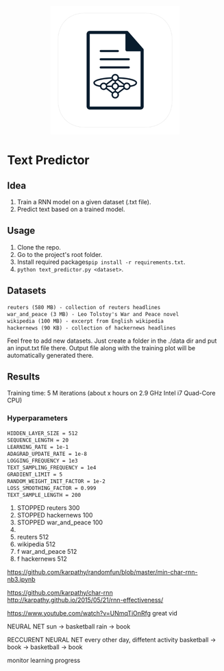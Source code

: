 <h3 align="center">
  <img src="assets/text_predictor_icon_web.png" width="300">
</h3>

# Text Predictor


## Idea
1. Train a RNN model on a given dataset (.txt file).
2. Predict text based on a trained model.


## Usage
1. Clone the repo.
2. Go to the project's root folder.
3. Install required packages`pip install -r requirements.txt`.
4. `python text_predictor.py <dataset>`.

## Datasets
	reuters (580 MB) - collection of reuters headlines
	war_and_peace (3 MB) - Leo Tolstoy's War and Peace novel
	wikipedia (100 MB) - excerpt from English wikipedia
	hackernews (90 KB) - collection of hackernews headlines
Feel free to add new datasets. Just create a folder in the ./data dir and put an input.txt file there. Output file along with the training plot will be automatically generated there.
	

## Results
Training time: 5 M iterations (about x hours on 2.9 GHz Intel i7 Quad-Core CPU)


### Hyperparameters
	HIDDEN_LAYER_SIZE = 512
	SEQUENCE_LENGTH = 20
	LEARNING_RATE = 1e-1
	ADAGRAD_UPDATE_RATE = 1e-8
	LOGGING_FREQUENCY = 1e3
	TEXT_SAMPLING_FREQUENCY = 1e4
	GRADIENT_LIMIT = 5
	RANDOM_WEIGHT_INIT_FACTOR = 1e-2
	LOSS_SMOOTHING_FACTOR = 0.999
	TEXT_SAMPLE_LENGTH = 200



	
1. STOPPED reuters 300
2. STOPPED hackernews 100
3. STOPPED war_and_peace 100
4. 
5. reuters 512
6. wikipedia 512
7. f war_and_peace 512
8. f hackernews 512


https://github.com/karpathy/randomfun/blob/master/min-char-rnn-nb3.ipynb



https://github.com/karpathy/char-rnn
http://karpathy.github.io/2015/05/21/rnn-effectiveness/

https://www.youtube.com/watch?v=UNmqTiOnRfg
great vid

NEURAL NET
sun -> basketball
rain -> book

RECCURENT NEURAL NET
every other day, diffetent activity
basketball -> book -> basketball -> book

monitor learning progress
